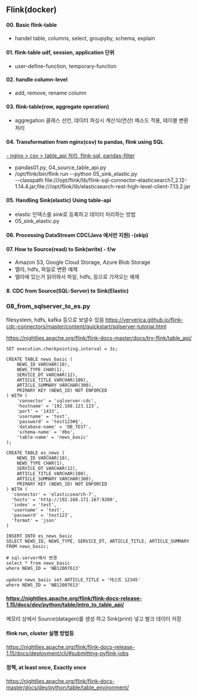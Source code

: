 ## Flink(docker)

#### 00. Basic flink-table
- handel table, columns, select, groupyby, schema, explain 

#### 01. flink-table udf, session, application 단위
- user-define-function, temporary-function

#### 02. handle column-level
- add, remove, rename column 

#### 03. flink-table(row, aggregate operation)
- aggregation 클래스 선언, 데이터 파싱시 계산식(연산) 메소드 적용, 테이블 변환 처리

#### 04. Transformation from nginx(csv) to pandas, flink using SQL
<u> - nginx > csv > table_api 처리, flink-sql, pandas-filter </u>
- pandas01.py, 04_source_table_api.py
- /opt/flink/bin/flink run --python 05_sink_elastic.py \
--classpath file:///opt/flink/lib/flink-sql-connector-elasticsearch7_2.12-1.14.4.jar,file:///opt/flink/lib/elasticsearch-rest-high-level-client-7.13.2.jar

#### 05. Handling Sink(elastic) Using table-api
- elastic 인덱스를 sink로 등록하고 데이터 처리하는 방법
- 05_sink_elastic.py

#### 06. Processing DataStream CDC(Java 에서만 지원) -(skip)

#### 07. How to Source(read) to Sink(write) - f/w
- Amazon S3, Google Cloud Storage, Azure Blob Storage
- 엘라, hdfs, 파일로 변환 예제 
- 엘라에 있는거 읽어와서 파일, hdfs, 등으로 가져오는 예제

#### 8. CDC from Source(SQL-Server) to Sink(Elastic)
### 08_from_sqlserver_to_es.py
filesystem, hdfs, kafka 등으로 보낼수 있음
https://ververica.github.io/flink-cdc-connectors/master/content/quickstart/sqlserver-tutorial.html

https://nightlies.apache.org/flink/flink-docs-master/docs/try-flink/table_api/
```
SET execution.checkpointing.interval = 3s;

CREATE TABLE news_basic (
	NEWS_ID VARCHAR(10),
	NEWS_TYPE CHAR(1),
	SERVICE_DT VARCHAR(12),
	ARTICLE_TITLE VARCHAR(100),
	ARTICLE_SUMMARY VARCHAR(300),
	PRIMARY KEY (NEWS_ID) NOT ENFORCED
) WITH (
    'connector' = 'sqlserver-cdc',
    'hostname' = '192.168.123.123',
    'port' = '1433',
    'username' = 'test',
    'password' = 'test123#$',
    'database-name' = 'DB_TEST',
    'schema-name' = 'dbo',
    'table-name' = 'news_basic'
);

CREATE TABLE es_news (
	NEWS_ID VARCHAR(10),
	NEWS_TYPE CHAR(1),
	SERVICE_DT VARCHAR(12),
	ARTICLE_TITLE VARCHAR(100),
	ARTICLE_SUMMARY VARCHAR(300),
	PRIMARY KEY (NEWS_ID) NOT ENFORCED
) WITH (
  'connector' = 'elasticsearch-7',
  'hosts' = 'http://192.168.171.167:9200',
  'index' = 'test',
  'username' = 'test',
  'password' = 'test123',
  'format' = 'json'
)

INSERT INTO es_news_basic
SELECT NEWS_ID, NEWS_TYPE, SERVICE_DT, ARTICLE_TITLE, ARTICLE_SUMMARY FROM news_basic;

# sql-server에서 변경
select * from news_basic
where NEWS_ID = 'NB12007613'

update news_basic set ARTICLE_TITLE = '테스트 12345'
where NEWS_ID = 'NB12007613'
```

#### https://nightlies.apache.org/flink/flink-docs-release-1.15/docs/dev/python/table/intro_to_table_api/
메모리 상에서 Source(datagen)를 생성 하고 Sink(print) 넣고 벌크 데이터 저장

#### flink run, cluster 실행 방법등
https://nightlies.apache.org/flink/flink-docs-release-1.15/docs/deployment/cli/#submitting-pyflink-jobs

#### 정책, at least once, Exactly once
https://nightlies.apache.org/flink/flink-docs-master/docs/dev/python/table/table_environment/
